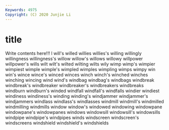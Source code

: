 ```yaml
---
Keywords: 4975
Copyright: (C) 2020 Junjie Li
---
```


# title

Write contents here!!!
l
will's 
willed 
willies 
willies's 
willing 
willingly 
willingness 
willingness's 
willow 
willow's
willows 
willowy 
willpower 
willpower's 
wills 
wilt 
wilt's 
wilted 
wilting 
wilts
wily 
wimp 
wimp's 
wimpier 
wimpiest 
wimple 
wimple's 
wimpled 
wimples 
wimpling
wimps 
wimpy 
win 
win's 
wince 
wince's 
winced 
winces 
winch 
winch's
winched 
winches 
winching 
wincing 
wind 
wind's 
windbag 
windbag's 
windbags 
windbreak
windbreak's 
windbreaker 
windbreaker's 
windbreakers 
windbreaks 
windburn 
windburn's 
winded 
windfall 
windfall's
windfalls 
windier 
windiest 
windiness 
windiness's 
winding 
winding's 
windjammer 
windjammer's 
windjammers
windlass 
windlass's 
windlasses 
windmill 
windmill's 
windmilled 
windmilling 
windmills 
window 
window's
windowed 
windowing 
windowpane 
windowpane's 
windowpanes 
windows 
windowsill 
windowsill's 
windowsills 
windpipe
windpipe's 
windpipes 
winds 
windscreen 
windscreen's 
windscreens 
windshield 
windshield's 
windshields 
